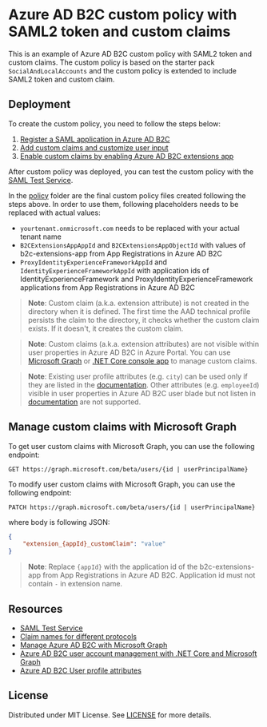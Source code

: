 # Azure AD B2C custom policy with SAML2 token and custom claims

This is an example of Azure AD B2C custom policy with SAML2 token and custom claims. The custom policy is based on the starter pack `SocialAndLocalAccounts` and the custom policy is extended to include SAML2 token and custom claim.

## Deployment

To create the custom policy, you need to follow the steps below:

1. [Register a SAML application in Azure AD B2C](https://learn.microsoft.com/en-us/azure/active-directory-b2c/saml-service-provider?tabs=macos&pivots=b2c-custom-policy)
2. [Add custom claims and customize user input](https://learn.microsoft.com/en-us/azure/active-directory-b2c/configure-user-input?pivots=b2c-custom-policy#include-a-claim-in-the-token)
3. [Enable custom claims by enabling Azure AD B2C extensions app](https://learn.microsoft.com/en-us/azure/active-directory-b2c/user-flow-custom-attributes?pivots=b2c-custom-policy#azure-ad-b2c-extensions-app)

After custom policy was deployed, you can test the custom policy with the [SAML Test Service](https://samltestapp2.azurewebsites.net/).

In the [policy](policy) folder are the final custom policy files created following the steps above. In order to use them, following placeholders needs to be replaced with actual values:

- `yourtenant.onmicrosoft.com` needs to be replaced with your actual tenant name
- `B2CExtensionsAppAppId` and `B2CExtensionsAppObjectId` with values of b2c-extensions-app from App Registrations in Azure AD B2C
- `ProxyIdentityExperienceFrameworkAppId` and `IdentityExperienceFrameworkAppId` with application ids of IdentityExperienceFramework and ProxyIdentityExperienceFramework applications from App Registrations in Azure AD B2C

> **Note**: Custom claim (a.k.a. extension attribute) is not created in the directory when it is defined. The first time the AAD technical profile persists the claim to the directory, it checks whether the custom claim exists. If it doesn't, it creates the custom claim.

> **Note**: Custom claims (a.k.a. extension attributes) are not visible within user properties in Azure AD B2C in Azure Portal. You can use [Microsoft Graph](https://learn.microsoft.com/en-us/graph/api/user-get?view=graph-rest-1.0&tabs=http) or [.NET Core console app](https://github.com/Azure-Samples/ms-identity-dotnetcore-b2c-account-management) to manage custom claims.

> **Note**: Existing user profile attributes (e.g. `city`) can be used only if they are listed in the [documentation](https://learn.microsoft.com/en-us/azure/active-directory-b2c/user-profile-attributes#microsoft-entra-user-resource-type). Other attributes (e.g. `employeeId`) visible in user properties in Azure AD B2C user blade but not listen in [documentation](https://learn.microsoft.com/en-us/azure/active-directory-b2c/user-profile-attributes#microsoft-entra-user-resource-type) are not supported.

## Manage custom claims with Microsoft Graph

To get user custom claims with Microsoft Graph, you can use the following endpoint:

```http
GET https://graph.microsoft.com/beta/users/{id | userPrincipalName}
```

To modify user custom claims with Microsoft Graph, you can use the following endpoint:

```http
PATCH https://graph.microsoft.com/beta/users/{id | userPrincipalName}
```

where body is following JSON:

```json
{
	"extension_{appId}_customClaim": "value"
}
```
> **Note**: Replace `{appId}` with the application id of the b2c-extensions-app from App Registrations in Azure AD B2C. Application id must not contain `-` in extension name.

## Resources

- [SAML Test Service](https://samltestapp2.azurewebsites.net/)
- [Claim names for different protocols](https://learn.microsoft.com/en-us/entra/identity-platform/optional-claims#directory-extension-formatting)
- [Manage Azure AD B2C with Microsoft Graph](https://learn.microsoft.com/en-gb/azure/active-directory-b2c/microsoft-graph-operations)
- [Azure AD B2C user account management with .NET Core and Microsoft Graph](https://github.com/Azure-Samples/ms-identity-dotnetcore-b2c-account-management)
- [Azure AD B2C User profile attributes](https://learn.microsoft.com/en-us/azure/active-directory-b2c/user-profile-attributes#microsoft-entra-user-resource-type)

## License

Distributed under MIT License. See [LICENSE](LICENSE) for more details.